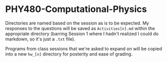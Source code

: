 # PHY480-Computational-Physics
Directories are named based on the session as is to be expected. My responses to the questions will be saved as `Activities[n].md` within the appropriate directory (barring Session 1 where I hadn't realized I could do markdown, so it's just a `.txt` file).

Programs from class sessions that we're asked to expand on will be copied into a new `hw_[n]` directory for posterity and ease of grading.
